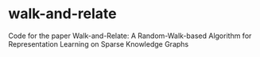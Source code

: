 # walk-and-relate
Code for the paper Walk-and-Relate: A Random-Walk-based Algorithm for Representation Learning on Sparse Knowledge Graphs
